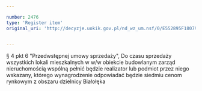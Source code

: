 ```yaml
---

number: 2476
type: 'Register item'
original_uri: 'http://decyzje.uokik.gov.pl/nd_wz_um.nsf/0/E552895F18079702C12578E6002686BC?OpenDocument'


---
```


§ 4 pkt 6 "Przedwstępnej umowy sprzedaży", Do czasu sprzedaży wszystkich lokali mieszkalnych w w/w obiekcie budowlanym zarząd nieruchomością wspólną pełnić będzie realizator lub podmiot przez niego wskazany, którego wynagrodzenie odpowiadać będzie siedmiu cenom rynkowym z obszaru dzielnicy Białołęka
